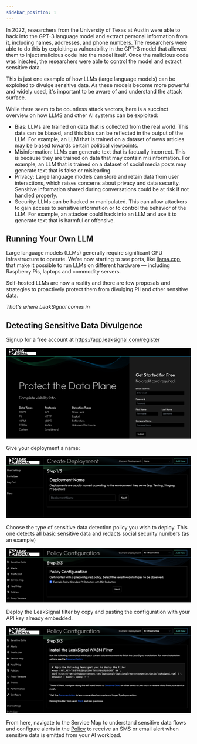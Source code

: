 ```yaml
---
sidebar_position: 1
---
```


In 2022, researchers from the University of Texas at Austin were able to hack into the GPT-3 language model and extract personal information from it, including names, addresses, and phone numbers. The researchers were able to do this by exploiting a vulnerability in the GPT-3 model that allowed them to inject malicious code into the model itself. Once the malicious code was injected, the researchers were able to control the model and extract sensitive data.

This is just one example of how LLMs (large language models) can be exploited to divulge sensitive data. As these models become more powerful and widely used, it's important to be aware of and understand the attack surface.

While there seem to be countless attack vectors, here is a succinct overview on how LLMS and other AI systems can be exploited:

* Bias: LLMs are trained on data that is collected from the real world. This data can be biased, and this bias can be reflected in the output of the LLM. For example, an LLM that is trained on a dataset of news articles may be biased towards certain political viewpoints.
* Misinformation: LLMs can generate text that is factually incorrect. This is because they are trained on data that may contain misinformation. For example, an LLM that is trained on a dataset of social media posts may generate text that is false or misleading.
* Privacy: Large language models can store and retain data from user interactions, which raises concerns about privacy and data security. Sensitive information shared during conversations could be at risk if not handled properly.
* Security: LLMs can be hacked or manipulated. This can allow attackers to gain access to sensitive information or to control the behavior of the LLM. For example, an attacker could hack into an LLM and use it to generate text that is harmful or offensive.

## Running Your Own LLM

Large language models (LLMs) generally require significant GPU infrastructure to operate. We're now starting to see ports, like [llama.cpp](https://github.com/ggerganov/llama.cpp), that make it possible to run LLMs on different hardware — including Raspberry Pis, laptops and commodity servers.

Self-hosted LLMs are now a reality and there are few proposals and strategies to proactively protect them from divulging PII and other sensitive data.

*That's where LeakSignal comes in*

## Detecting Sensitive Data Divulgence

Signup for a free account at https://app.leaksignal.com/register

![LeakSignal Registration](../../static/img/register.png)

Give your deployment a name:

![LeakSignal Registration Step 1](../../static/img/step1.png)

Choose the type of sensitive data detection policy you wish to deploy. This one detects all basic sensitive data and redacts social security numbers (as an example)

![LeakSignal Registration Step 1](../../static/img/step2.png)

Deploy the LeakSignal filter by copy and pasting the configuration with your API key already embedded.

![LeakSignal Registration Step 1](../../static/img/step3.png)

From here, navigate to the Service Map to understand sensitive data flows and configure alerts in the [Policy](/Policy) to receive an SMS or email alert when sensitive data is emitted from your AI workload.